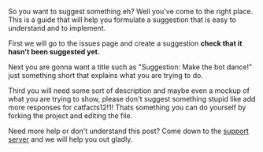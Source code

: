 So you want to suggest something eh? Well you've come to the right place. This is a guide that will help you formulate a suggestion that is easy to understand and to implement.

First we will go to the issues page and create a suggestion **check that it hasn't been suggested yet.**

Next you are gonna want a title such as "Suggestion: Make the bot dance!" just something short that explains what you are trying to do.

Third you will need some sort of description  and maybe even a mockup of what you are trying to show, please don't suggest something stupid like add more responses for catfacts12!1! Thats something you can do yourself by forking the project and editing the file.

Need more help or don't understand this post? Come down to the [support server](https://discord.gg/4udtcA5) and we will help you out gladly. 
